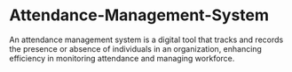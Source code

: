 # Attendance-Management-System
An attendance management system is a digital tool that tracks and records the presence or absence of individuals in an organization, enhancing efficiency in monitoring attendance and managing workforce.
